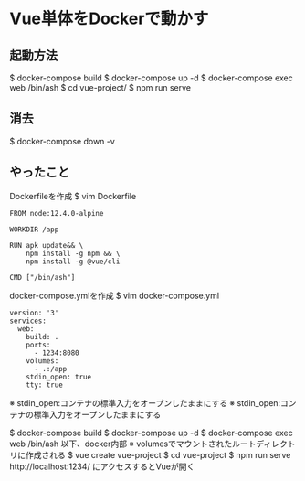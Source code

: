 # Vue単体をDockerで動かす

## 起動方法

$ docker-compose build
$ docker-compose up -d
$ docker-compose exec web /bin/ash
$ cd vue-project/
$ npm run serve

## 消去

$ docker-compose down -v

## やったこと

Dockerfileを作成
$ vim Dockerfile
```
FROM node:12.4.0-alpine

WORKDIR /app

RUN apk update&& \
    npm install -g npm && \
    npm install -g @vue/cli

CMD ["/bin/ash"]
```

docker-compose.ymlを作成
$ vim docker-compose.yml
```
version: '3'
services:
  web:
    build: .
    ports:
      - 1234:8080
    volumes:
      - .:/app
    stdin_open: true
    tty: true
```
※ stdin_open:コンテナの標準入力をオープンしたままにする
※ stdin_open:コンテナの標準入力をオープンしたままにする

$ docker-compose build
$ docker-compose up -d
$ docker-compose exec web /bin/ash
以下、docker内部
※ volumesでマウントされたルートディレクトリに作成される
$ vue create vue-project
$ cd vue-project
$ npm run serve
http://localhost:1234/ にアクセスするとVueが開く